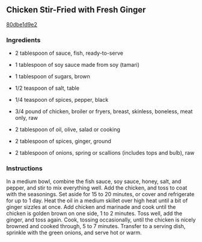 ## Chicken Stir-Fried with Fresh Ginger

[80dbe1d9e2](http://www.cookstr.com/recipes/chicken-stir-fried-with-fresh-ginger)

### Ingredients

 - 2 tablespoon of sauce, fish, ready-to-serve

 - 1 tablespoon of soy sauce made from soy (tamari)

 - 1 tablespoon of sugars, brown

 - 1/2 teaspoon of salt, table

 - 1/4 teaspoon of spices, pepper, black

 - 3/4 pound of chicken, broiler or fryers, breast, skinless, boneless, meat only, raw

 - 2 tablespoon of oil, olive, salad or cooking

 - 2 tablespoon of spices, ginger, ground

 - 2 tablespoon of onions, spring or scallions (includes tops and bulb), raw

### Instructions

In a medium bowl, combine the fish sauce, soy sauce, honey, salt, and pepper, and stir to mix everything well. Add the chicken, and toss to coat with the seasonings. Set aside for 15 to 20 minutes, or cover and refrigerate for up to 1 day. Heat the oil in a medium skillet over high heat until a bit of ginger sizzles at once. Add chicken and marinade and cook until the chicken is golden brown on one side, 1 to 2 minutes. Toss well, add the ginger, and toss again. Cook, tossing occasionally, until the chicken is nicely browned and cooked through, 5 to 7 minutes. Transfer to a serving dish, sprinkle with the green onions, and serve hot or warm.